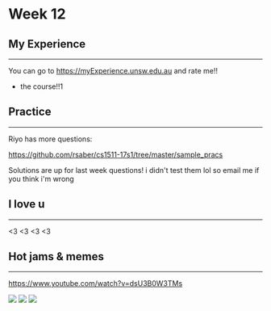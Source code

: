 # Week 12

## My Experience
---

You can go to https://myExperience.unsw.edu.au and rate me!! 
+ the course!!1

## Practice
---

Riyo has more questions:

https://github.com/rsaber/cs1511-17s1/tree/master/sample_pracs

Solutions are up for last week questions!
i didn't test them lol so email me if you think i'm wrong

## I love u
---

<3 <3 <3 <3

## Hot jams & memes
---

https://www.youtube.com/watch?v=dsU3B0W3TMs

<img src="https://scontent.fbne1-1.fna.fbcdn.net/v/t1.0-9/22279833_489864934719968_3914430976970928232_n.jpg?oh=bb1b5b3689526a1371a5ca89fc2e42ad&oe=5A6B4DEC">

<img src="https://scontent.fbne1-1.fna.fbcdn.net/v/t1.0-9/22154165_487740101599118_4945116306515282415_n.jpg?oh=7cbc2520605fab908ab4b30a70178f66&oe=5A71B1D4">

<img src="https://scontent.fbne1-1.fna.fbcdn.net/v/t1.0-9/21151592_474581159581679_766534103913899426_n.jpg?oh=c23f52cfb954998ec5282e09921a8528&oe=5AAD1666">


